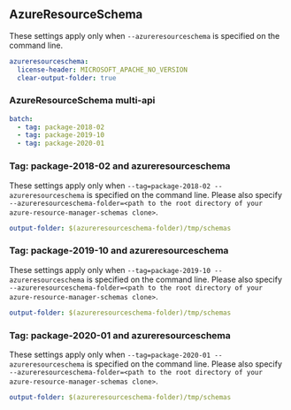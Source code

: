 ## AzureResourceSchema

These settings apply only when `--azureresourceschema` is specified on the command line.

``` yaml $(azureresourceschema)
azureresourceschema:
  license-header: MICROSOFT_APACHE_NO_VERSION
  clear-output-folder: true
```

### AzureResourceSchema multi-api

``` yaml $(azureresourceschema) && $(multiapi)
batch:
  - tag: package-2018-02
  - tag: package-2019-10
  - tag: package-2020-01
```

### Tag: package-2018-02 and azureresourceschema

These settings apply only when `--tag=package-2018-02 --azureresourceschema` is specified on the command line.
Please also specify `--azureresourceschema-folder=<path to the root directory of your azure-resource-manager-schemas clone>`.

``` yaml $(tag)=='package-2018-02' && $(azureresourceschema)
output-folder: $(azureresourceschema-folder)/tmp/schemas
```

### Tag: package-2019-10 and azureresourceschema

These settings apply only when `--tag=package-2019-10 --azureresourceschema` is specified on the command line.
Please also specify `--azureresourceschema-folder=<path to the root directory of your azure-resource-manager-schemas clone>`.

``` yaml $(tag)=='package-2019-10' && $(azureresourceschema)
output-folder: $(azureresourceschema-folder)/tmp/schemas
```

### Tag: package-2020-01 and azureresourceschema

These settings apply only when `--tag=package-2020-01 --azureresourceschema` is specified on the command line.
Please also specify `--azureresourceschema-folder=<path to the root directory of your azure-resource-manager-schemas clone>`.

``` yaml $(tag)=='package-2020-01' && $(azureresourceschema)
output-folder: $(azureresourceschema-folder)/tmp/schemas
```
